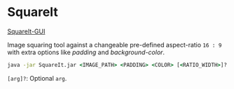 # SquareIt

[SquareIt-GUI](https://github.com/AmmarYasserAllaiThy/SquareIt-GUI)

Image squaring tool against a changeable pre-defined aspect-ratio `16 : 9` with extra options like *padding* and *background-color*.

```cmd
java -jar SquareIt.jar <IMAGE_PATH> <PADDING> <COLOR> [<RATIO_WIDTH>]? [<RATIO_HEIGHT>]?
``` 

`[arg]?`\: Optional `arg`.
